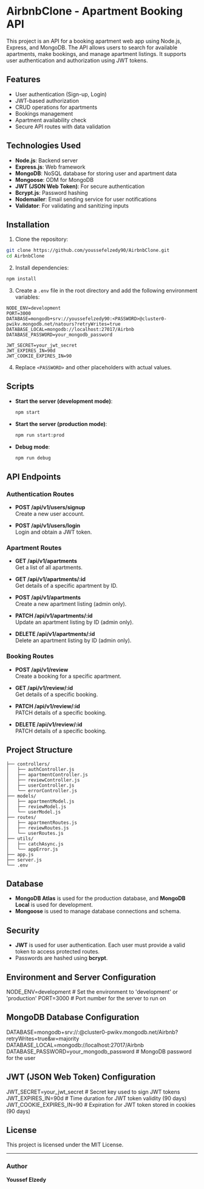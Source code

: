 # AirbnbClone - Apartment Booking API

This project is an API for a booking apartment web app using Node.js, Express, and MongoDB. The API allows users to search for available apartments, make bookings, and manage apartment listings. It supports user authentication and authorization using JWT tokens.

## Features

- User authentication (Sign-up, Login)
- JWT-based authorization
- CRUD operations for apartments
- Bookings management
- Apartment availability check
- Secure API routes with data validation

## Technologies Used

- **Node.js**: Backend server
- **Express.js**: Web framework
- **MongoDB**: NoSQL database for storing user and apartment data
- **Mongoose**: ODM for MongoDB
- **JWT (JSON Web Token)**: For secure authentication
- **Bcrypt.js**: Password hashing
- **Nodemailer**: Email sending service for user notifications
- **Validator**: For validating and sanitizing inputs

## Installation

1. Clone the repository:

```bash
git clone https://github.com/youssefelzedy90/AirbnbClone.git
cd AirbnbClone
```

2. Install dependencies:

```bash
npm install
```

3. Create a `.env` file in the root directory and add the following environment variables:

```
NODE_ENV=development
PORT=3000
DATABASE=mongodb+srv://youssefelzedy90:<PASSWORD>@cluster0-pwikv.mongodb.net/natours?retryWrites=true
DATABASE_LOCAL=mongodb://localhost:27017/Airbnb
DATABASE_PASSWORD=your_mongodb_password

JWT_SECRET=your_jwt_secret
JWT_EXPIRES_IN=90d
JWT_COOKIE_EXPIRES_IN=90
```

4. Replace `<PASSWORD>` and other placeholders with actual values.

## Scripts

- **Start the server (development mode)**:

  ```bash
  npm start
  ```

- **Start the server (production mode)**:

  ```bash
  npm run start:prod
  ```

- **Debug mode**:

  ```bash
  npm run debug
  ```

## API Endpoints

### Authentication Routes

- **POST /api/v1/users/signup**  
  Create a new user account.

- **POST /api/v1/users/login**  
  Login and obtain a JWT token.

### Apartment Routes

- **GET /api/v1/apartments**  
  Get a list of all apartments.

- **GET /api/v1/apartments/:id**  
  Get details of a specific apartment by ID.

- **POST /api/v1/apartments**  
  Create a new apartment listing (admin only).

- **PATCH /api/v1/apartments/:id**  
  Update an apartment listing by ID (admin only).

- **DELETE /api/v1/apartments/:id**  
  Delete an apartment listing by ID (admin only).

### Booking Routes

- **POST /api/v1/review**  
  Create a booking for a specific apartment.

- **GET /api/v1/review/:id**  
  Get details of a specific booking.

- **PATCH /api/v1/review/:id**  
  PATCH details of a specific booking.

- **DELETE /api/v1/review/:id**  
  PATCH details of a specific booking.

## Project Structure

```
├── controllers/
│   ├── authController.js
│   ├── apartmentController.js
│   ├── reviewController.js
│   ├── userController.js
│   └── errorController.js
├── models/
│   ├── apartmentModel.js
│   ├── reviewModel.js
│   └── userModel.js
├── routes/
│   ├── apartmentRoutes.js
│   ├── reviewRoutes.js
│   └── userRoutes.js
├── utils/
│   ├── catchAsync.js
│   └── appError.js
├── app.js
├── server.js
└── .env
```

## Database

- **MongoDB Atlas** is used for the production database, and **MongoDB Local** is used for development.
- **Mongoose** is used to manage database connections and schema.

## Security

- **JWT** is used for user authentication. Each user must provide a valid token to access protected routes.
- Passwords are hashed using **bcrypt**.

## Environment and Server Configuration
NODE_ENV=development            # Set the environment to 'development' or 'production'
PORT=3000                       # Port number for the server to run on

## MongoDB Database Configuration
DATABASE=mongodb+srv://<USERNAME>:<PASSWORD>@cluster0-pwikv.mongodb.net/Airbnb?retryWrites=true&w=majority
DATABASE_LOCAL=mongodb://localhost:27017/Airbnb
DATABASE_PASSWORD=your_mongodb_password   # MongoDB password for the user

## JWT (JSON Web Token) Configuration
JWT_SECRET=your_jwt_secret       # Secret key used to sign JWT tokens
JWT_EXPIRES_IN=90d               # Time duration for JWT token validity (90 days)
JWT_COOKIE_EXPIRES_IN=90         # Expiration for JWT token stored in cookies (90 days)


## License

This project is licensed under the MIT License.

---

### Author

**Youssef Elzedy**

